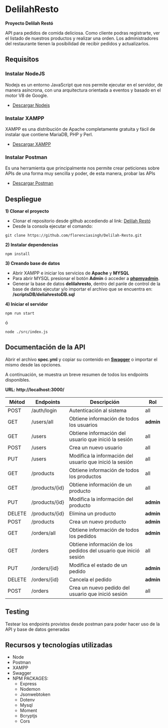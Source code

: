 # DelilahResto

**Proyecto Delilah Restó**

API para pedidos de comida deliciosa. Como cliente podras registrarte, ver el listado de nuestros productos y realizar una orden. Los administradores del restaurante tienen la posibilidad de recibir pedidos y actualizarlos.

## Requisitos

### Instalar NodeJS

Nodejs es un entorno JavaScript que nos permite ejecutar en el servidor, de manera asíncrona, con una arquitectura orientada a eventos y basado en el motor V8 de Google.

- [Descargar Nodejs](https://nodejs.org/en/download/)

### Instalar XAMPP

XAMPP es una distribución de Apache completamente gratuita y fácil de instalar que contiene MariaDB, PHP y Perl.

- [Descargar XAMPP](https://www.apachefriends.org/es/download.html)

### Instalar Postman

Es una herramienta que principalmente nos permite crear peticiones sobre APIs de una forma muy sencilla y poder, de esta manera, probar las APIs

- [Descargar Postman](https://www.postman.com/product/api-client/)

## Despliegue

**1) Clonar el proyecto**

- Clonar el repositorio desde github accediendo al link: [Delilah Restó](https://github.com/florenciasingh/Delilah-Resto.git)
- Desde la consola ejecutar el comando:

```
git clone https://github.com/florenciasingh/Delilah-Resto.git
```

**2) Instalar dependencias**

```
npm install
```

**3) Creando base de datos**

- Abrir XAMPP e iniciar los servicios de **Apache** y **MYSQL**
- Para abrir MYSQL presionar el botón **Admin** ó acceder a **[phpmyadmin](http://localhost/phpmyadmin/)**.
- Generar la base de datos **delilahresto**, dentro del panle de control de la base de datos ejecutar y/o importar el archivo que se encuentra en: **/scriptsDB/deliahrestoDB.sql**

**4) Iniciar el servidor**

```
npm run start
```

ó

```
node ./src/index.js
```

## Documentación de la API

Abrir el archivo **spec.yml** y copiar su contenido en **[Swagger](https://editor.swagger.io/)** o importar el mismo desde las opciones.

A continuación, se muestra un breve resumen de todos los endpoints disponibles.

**URL: http://localhost:3000/**

| Métod  | Endpoints      | Descripción                                                      | Rol       |
| ------ | -------------- | ---------------------------------------------------------------- | --------- |
| POST   | /auth/login    | Autenticación al sistema                                         | all       |
| GET    | /users/all     | Obtiene información de todos los usuarios                        | **admin** |
| GET    | /users         | Obtiene información del usuario que inició la sesión             | all       |
| POST   | /users         | Crea un nuevo usuario                                            | all       |
| PUT    | /users         | Modifica la información del usuario que inició la sesión         | all       |
| GET    | /products      | Obtiene información de todos los productos                       | all       |
| GET    | /products/{id} | Obtiene información de un producto                               | all       |
| PUT    | /products/{id} | Modifica la información del producto                             | **admin** |
| DELETE | /products/{id} | Elimina un producto                                              | **admin** |
| POST   | /products      | Crea un nuevo producto                                           | **admin** |
| GET    | /orders/all    | Obtiene información de todos los pedidos                         | **admin** |
| GET    | /orders        | Obtiene información de los pedidos del usuario que inició sesión | all       |
| PUT    | /orders/{id}   | Modifica el estado de un pedido                                  | **admin** |
| DELETE | /orders/{id}   | Cancela el pedido                                                | **admin** |
| POST   | /orders        | Crea un nuevo pedido del usuario que inició sesión               | all       |

## Testing

Testear los endpoints provistos desde postman para poder hacer uso de la API y base de datos generadas

## Recursos y tecnologías utilizadas

- Node
- Postman
- XAMPP
- Swagger
- NPM PACKAGES:
  - Express
  - Nodemon
  - Jsonwebtoken
  - Dotenv
  - Mysql
  - Moment
  - Bcryptjs
  - Cors
